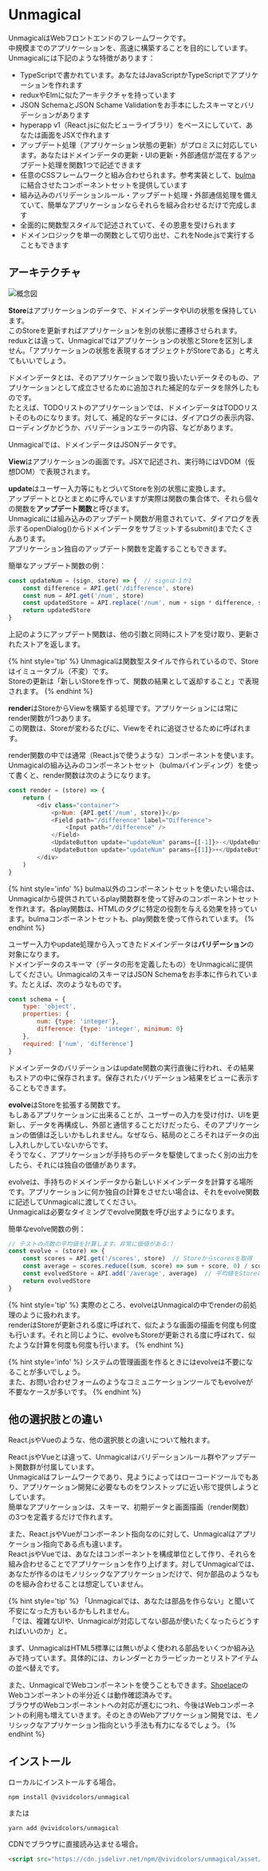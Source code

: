 
# Unmagical

UnmagicalはWebフロントエンドのフレームワークです。<br>
中規模までのアプリケーションを、高速に構築することを目的にしています。<br>
Unmagicalには下記のような特徴があります：

- TypeScriptで書かれています。あなたはJavaScriptかTypeScriptでアプリケーションを作れます
- reduxやElmに似たアーキテクチャを持っています
- JSON SchemaとJSON Schame Validationをお手本にしたスキーマとバリデーションがあります
- hyperapp v1（React.jsに似たビューライブラリ）をベースにしていて、あなたは画面をJSXで作れます
- アップデート処理（アプリケーション状態の更新）がプロミスに対応しています。あなたはドメインデータの更新・UIの更新・外部通信が混在するアップデート処理を関数1つで記述できます
- 任意のCSSフレームワークと組み合わせられます。参考実装として、[bulma](https://bulma.io/)に結合させたコンポーネントセットを提供しています
- 組み込みのバリデーションルール・アップデート処理・外部通信処理を備えていて、簡単なアプリケーションならそれらを組み合わせるだけで完成します
- 全面的に関数型スタイルで記述されていて、その恩恵を受けられます
- ドメインロジックを単一の関数として切り出せ、これをNode.jsで実行することもできます


## アーキテクチャ

![概念図](../asset/architecture.png)

**Store**はアプリケーションのデータで、ドメインデータやUIの状態を保持しています。<br>
このStoreを更新すればアプリケーションを別の状態に遷移させられます。<br>
reduxとは違って、Unmagicalではアプリケーションの状態とStoreを区別しません。「アプリケーションの状態を表現するオブジェクトがStoreである」と考えてもいいでしょう。

ドメインデータとは、そのアプリケーションで取り扱いたいデータそのもの、アプリケーションとして成立させるために追加された補足的なデータを除外したものです。<br>
たとえば、TODOリストのアプリケーションでは、ドメインデータはTODOリストそのものになります。対して、補足的なデータには、ダイアログの表示内容、ローディングかどうか、バリデーションエラーの内容、などがあります。

Unmagicalでは、ドメインデータはJSONデータです。

**View**はアプリケーションの画面です。JSXで記述され、実行時にはVDOM（仮想DOM）で表現されます。

**update**はユーザー入力等にもとづいてStoreを別の状態に変換します。<br>
アップデートとひとまとめに呼んでいますが実際は関数の集合体で、それら個々の関数を**アップデート関数**と呼びます。<br>
Unmagicalには組み込みのアップデート関数が用意されていて、ダイアログを表示するopenDialog()からドメインデータをサブミットするsubmit()までたくさんあります。<br>
アプリケーション独自のアップデート関数を定義することもできます。

簡単なアップデート関数の例：
```javascript
const updateNum = (sign, store) => {  // signは-1か1
    const difference = API.get('/difference', store)
    const num = API.get('/num', store)
    const updatedStore = API.replace('/num', num + sign * difference, store)
    return updatedStore
}
```
上記のようにアップデート関数は、他の引数と同時にストアを受け取り、更新されたストアを返します。

{% hint style='tip' %}
Unmagicalは関数型スタイルで作られているので、Storeはイミュータブル（不変）です。<br>
Storeの更新は「新しいStoreを作って、関数の結果として返却すること」で表現されます。
{% endhint %}

**render**はStoreからViewを構築する処理です。アプリケーションには常にrender関数が1つあります。<br>
この関数は、Storeが変わるたびに、Viewをそれに追従させるために呼ばれます。

render関数の中では通常（React.jsで使うような）コンポーネントを使います。<br>
Unmagicalの組み込みのコンポーネントセット（bulmaバインディング）を使って書くと、render関数は次のようになります。
```javascript
const render = (store) => {
    return (
        <div class="container">
            <p>Num: {API.get('/num', store)}</p>
            <Field path="/difference" label="Difference">
                <Input path="/difference" />
            </Field>
            <UpdateButton update="updateNum" params={[-1]}>-</UpdateButton>
            <UpdateButton update="updateNum" params={[1]}>+</UpdateButton>
        </div>
    )
}
```
{% hint style='info' %}
bulma以外のコンポーネントセットを使いたい場合は、Unmagicalから提供されているplay関数群を使って好みのコンポーネントセットを作れます。各play関数は、HTMLのタグに特定の役割を与える効果を持っています。bulmaコンポーネントセットも、play関数を使って作られています。
{% endhint %}

ユーザー入力やupdate処理から入ってきたドメインデータは**バリデーション**の対象になります。<br>
ドメインデータのスキーマ（データの形を定義したもの）をUnmagicalに提供してください。UnmagicalのスキーマはJSON Schemaをお手本に作られています。たとえば、次のようなものです。
```javascript
const schema = {
    type: 'object', 
    properties: {
        num: {type: 'integer'}, 
        difference: {type: 'integer', minimum: 0}
    }, 
    required: ['num', 'difference']
}
```
ドメインデータのバリデーションはupdate関数の実行直後に行われ、その結果もストアの中に保存されます。保存されたバリデーション結果をビューに表示することもできます。

**evolve**はStoreを拡張する関数です。<br>
もしあるアプリケーションに出来ることが、ユーザーの入力を受け付け、UIを更新し、データを再構成し、外部と通信することだけだったら、そのアプリケーションの価値は乏しいかもしれません。なぜなら、結局のところそれはデータの出し入れしかしていないからです。<br>
そうでなく、アプリケーションが手持ちのデータを駆使してまったく別の出力をしたら、それには独自の価値があります。

evolveは、手持ちのドメインデータから新しいドメインデータを計算する場所です。アプリケーションに何か独自の計算をさせたい場合は、それをevolve関数に記述してUnmagicalに渡してください。<br>
Unmagicalは必要なタイミングでevolve関数を呼び出すようになります。

簡単なevolve関数の例：
```javascript
// テストの点数の平均値を計算します。非常に価値がある:)
const evolve = (store) => {
    const scores = API.get('/scores', store)  // Storeからscoresを取得
    const average = scores.reduce((sum, score) => sum + score, 0) / scores.length  // 平均値を計算
    const evolvedStore = API.add('/average', average)  // 平均値をStoreに追加
    return evolvedStore
}
```

{% hint style='tip' %}
実際のところ、evolveはUnmagicalの中でrenderの前処理のように扱われます。<br>
renderはStoreが更新される度に呼ばれて、似たような画面の描画を何度も何度も行います。それと同じように、evolveもStoreが更新される度に呼ばれて、似たような計算を何度も何度も行います。
{% endhint %}

{% hint style='info' %}
システムの管理画面を作るときにはevolveは不要になることが多いでしょう。<br>
また、お問い合わせフォームのようなコミュニケーションツールでもevolveが不要なケースが多いです。
{% endhint %}

## 他の選択肢との違い

React.jsやVueのような、他の選択肢との違いについて触れます。

React.jsやVueとは違って、Unmagicalはバリデーションルール群やアップデート関数群が付属しています。<br>
Unmagicalはフレームワークであり、見ようによってはローコードツールでもあり、アプリケーション開発に必要なものをワンストップに近い形で提供しようとしています。<br>
簡単なアプリケーションは、スキーマ、初期データと画面描画（render関数）の3つを定義するだけで作れます。

また、React.jsやVueがコンポーネント指向なのに対して、Unmagicalはアプリケーション指向である点も違います。<br>
React.jsやVueでは、あなたはコンポーネントを構成単位として作り、それらを組み合わせることでアプリケーションを作り上げます。対してUnmagicalでは、あなたが作るのはモノリシックなアプリケーションだけで、何か部品のようなものを組み合わせることは想定していません。

{% hint style='tip' %}
「Unmagicalでは、あなたは部品を作らない」と聞いて不安になった方もいるかもしれません。<br>
「では、複雑なUIや、Unmagicalが対応してない部品が使いたくなったらどうすればいいのか」と。

まず、UnmagicalはHTML5標準には無いがよく使われる部品をいくつか組み込みで持っています。具体的には、カレンダーとカラーピッカーとリストアイテムの並べ替えです。

また、UnmagicalでWebコンポーネントを使うこともできます。[Shoelace](https://shoelace.style/)のWebコンポーネントの半分近くは動作確認済みです。<br>
ブラウザのWebコンポーネントへの対応が進むにつれ、今後はWebコンポーネントの利用も増えていきます。そのときのWebアプリケーション開発では、モノリシックなアプリケーション指向という手法も有力になるでしょう。
{% endhint %}

## インストール

ローカルにインストールする場合。

```
npm install @vividcolors/unmagical
```

または

```
yarn add @vividcolors/unmagical
```

CDNでブラウザに直接読み込ませる場合。
```html
<script src="https://cdn.jsdelivr.net/npm/@vividcolors/unmagical/asset/unmagical-bulma.js"></script>
```

